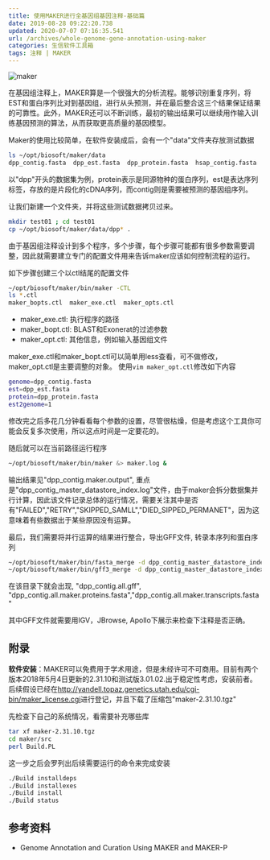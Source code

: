 ```yaml
---
title: 使用MAKER进行全基因组基因注释-基础篇
date: 2019-08-28 09:22:20.738
updated: 2020-07-07 07:16:35.541
url: /archives/whole-genome-gene-annotation-using-maker
categories: 生信软件工具箱
tags: 注释 | MAKER
---
```


![maker](https://halo-1252249331.cos.ap-shanghai.myqcloud.com/upload/2019/8/2013053-3219030babf92e35-42d10cc44f5d4d159cecec7bc04c0087.png)

在基因组注释上，MAKER算是一个很强大的分析流程。能够识别重复序列，将EST和蛋白序列比对到基因组，进行从头预测，并在最后整合这三个结果保证结果的可靠性。此外，MAKER还可以不断训练，最初的输出结果可以继续用作输入训练基因预测的算法，从而获取更高质量的基因模型。

Maker的使用比较简单，在软件安装成后，会有一个"data"文件夹存放测试数据

```bash
ls ~/opt/biosoft/maker/data
dpp_contig.fasta  dpp_est.fasta  dpp_protein.fasta  hsap_contig.fasta  hsap_est.fasta  hsap_protein.fasta  te_proteins.fasta
```

以"dpp"开头的数据集为例，protein表示是同源物种的蛋白序列，est是表达序列标签，存放的是片段化的cDNA序列，而contig则是需要被预测的基因组序列。

让我们新建一个文件夹，并将这些测试数据拷贝过来。

```bash
mkdir test01 ; cd test01
cp ~/opt/biosoft/maker/data/dpp* .
```

由于基因组注释设计到多个程序，多个步骤，每个步骤可能都有很多参数需要调整，因此就需要建立专门的配置文件用来告诉maker应该如何控制流程的运行。

如下步骤创建三个以ctl结尾的配置文件

```bash
~/opt/biosoft/maker/bin/maker -CTL
ls *.ctl
maker_bopts.ctl  maker_exe.ctl  maker_opts.ctl
```

- maker_exe.ctl: 执行程序的路径
- maker_bopt.ctl: BLAST和Exonerat的过滤参数
- maker_opt.ctl: 其他信息，例如输入基因组文件

maker\_exe.ctl和maker\_bopt.ctl可以简单用less查看，可不做修改，maker\_opt.ctl是主要调整的对象。 使用`vim maker_opt.ctl`修改如下内容

```bash
genome=dpp_contig.fasta
est=dpp_est.fasta
protein=dpp_protein.fasta
est2genome=1
```

修改完之后多花几分钟看看每个参数的设置，尽管很枯燥，但是考虑这个工具你可能会反复多次使用，所以这点时间是一定要花的。

随后就可以在当前路径运行程序

```bash
~/opt/biosoft/maker/bin/maker &> maker.log &
```

输出结果见"dpp_contig.maker.output", 重点是"dpp_contig_master_datastore_index.log"文件，由于maker会拆分数据集并行计算，因此该文件记录总体的运行情况，需要关注其中是否有"FAILED","RETRY","SKIPPED_SAMLL","DIED_SIPPED_PERMANET"，因为这意味着有些数据出于某些原因没有运算。

最后，我们需要将并行运算的结果进行整合，导出GFF文件, 转录本序列和蛋白序列

```bash
~/opt/biosoft/maker/bin/fasta_merge -d dpp_contig_master_datastore_index.log
~/opt/biosoft/maker/bin/gff3_merge -d dpp_contig_master_datastore_index.log
```

在该目录下就会出现, "dpp_contig.all.gff", "dpp_contig.all.maker.proteins.fasta","dpp_contig.all.maker.transcripts.fasta"

其中GFF文件就需要用IGV，JBrowse, Apollo下展示来检查下注释是否正确。


## 附录

**软件安装**：MAKER可以免费用于学术用途，但是未经许可不可商用。目前有两个版本2018年5月4日更新的2.31.10和测试版3.01.02.出于稳定性考虑，安装前者。后续假设已经在<http://yandell.topaz.genetics.utah.edu/cgi-bin/maker_license.cgi>进行登记，并且下载了压缩包"maker-2.31.10.tgz"

先检查下自己的系统情况，看需要补充哪些库

```bash
tar xf maker-2.31.10.tgz
cd maker/src
perl Build.PL
```

这一步之后会罗列出后续需要运行的命令来完成安装

```bash
./Build installdeps
./Build installexes
./Build install
./Build status
```

## 参考资料

- Genome Annotation and Curation Using MAKER and MAKER-P